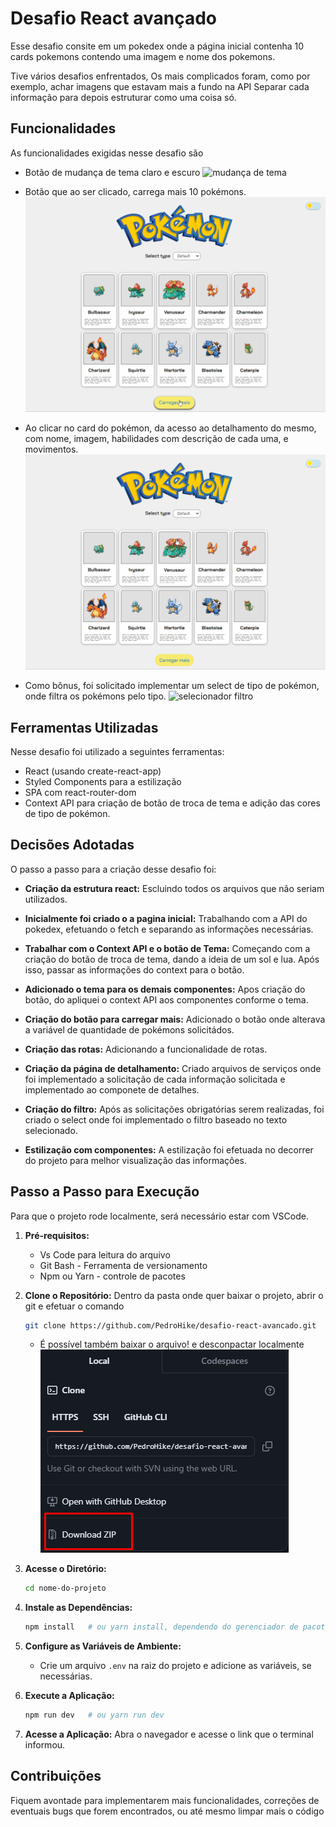 # Desafio React avançado
Esse desafio consite em um pokedex onde a página inicial contenha 10 cards pokemons contendo uma imagem e nome dos pokemons.

Tive vários desafios enfrentados, Os mais complicados foram, como por exemplo, achar imagens que estavam mais a fundo na API
Separar cada informação para depois estruturar como uma coisa só.

## Funcionalidades
As funcionalidades exigidas nesse desafio são

- Botão de mudança de tema claro e escuro
![mudança de tema](src/assets/images/mudança%20de%20tema.gif)

- Botão que ao ser clicado, carrega mais 10 pokémons.
![botão carregar mais](src/assets/images/botao-carregar-mais.gif)

- Ao clicar no card do pokémon, da acesso ao detalhamento do mesmo, com nome, imagem, habilidades com descrição de cada uma, e movimentos.
![detalhamento](src/assets/images/detalhamento.gif)

- Como bônus, foi solicitado implementar um select de tipo de pokémon, onde filtra os pokémons pelo tipo.
![selecionador filtro](src/assets/images/selecionador-por-tipo.gif)


## Ferramentas Utilizadas
Nesse desafio foi utilizado a seguintes ferramentas:

- React (usando create-react-app)
- Styled Components para a estilização
- SPA com react-router-dom
- Context API para criação de botão de troca de tema e adição das cores de tipo de pokémon.

## Decisões Adotadas
O passo a passo para a criação desse desafio foi:

- **Criação da estrutura react:** Escluindo todos os arquivos que não seriam utilizados.

- **Inicialmente foi criado o a pagina inicial:** Trabalhando com a API do pokedex, efetuando o fetch e separando as informações necessárias.

- **Trabalhar com o Context API e o botão de Tema:** Começando com a criação do botão de troca de tema, dando a ideia de um sol e lua. Após isso, passar as informações do context para o botão.

- **Adicionado o tema para os demais componentes:** Apos criação do botão, do apliquei o context API aos componentes conforme o tema.

- **Criação do botão para carregar mais:** Adicionado o botão onde alterava a variável de quantidade de pokémons solicitádos.

- **Criação das rotas:** Adicionando a funcionalidade de rotas.

- **Criação da página de detalhamento:** Criado arquivos de serviços onde foi implementado a solicitação de cada informação solicitada e implementado ao componete de detalhes.

- **Criação do filtro:** Após as solicitações obrigatórias serem realizadas, foi criado o select onde foi implementado o filtro baseado no texto selecionado.

- **Estilização com componentes:** A estilização foi efetuada no decorrer do projeto para melhor visualização das informações.

## Passo a Passo para Execução

Para que o projeto rode localmente, será necessário estar com VSCode.

1. **Pré-requisitos:**
   - Vs Code para leitura do arquivo
   - Git Bash - Ferramenta de versionamento
   - Npm ou Yarn - controle de pacotes

2. **Clone o Repositório:**
   Dentro da pasta onde quer baixar o projeto, abrir o git e efetuar o comando
   ```bash
   git clone https://github.com/PedroHike/desafio-react-avancado.git
   ```
   - É possível também baixar o arquivo! e desconpactar localmente ![imagem](src/assets/images/onde-baixar.png)
   

3. **Acesse o Diretório:**
   ```bash
   cd nome-do-projeto
   ```

4. **Instale as Dependências:**

   ```bash
   npm install   # ou yarn install, dependendo do gerenciador de pacotes
   ```

5. **Configure as Variáveis de Ambiente:**
   - Crie um arquivo `.env` na raiz do projeto e adicione as variáveis, se necessárias.

6. **Execute a Aplicação:**
   ```bash
   npm run dev   # ou yarn run dev
   ```

7. **Acesse a Aplicação:**
   Abra o navegador e acesse o link que o terminal informou.

## Contribuições

Fiquem avontade para implementarem mais funcionalidades, correções de eventuais bugs que forem encontrados, ou até mesmo limpar mais o código